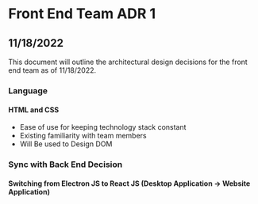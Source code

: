 # Front End Team ADR 1 
## 11/18/2022

This document will outline the architectural design decisions for the front end team as of 11/18/2022.

### **Language**
#### HTML and CSS
- Ease of use for keeping technology stack constant
- Existing familiarity with team members
- Will Be used to Design DOM 

### Sync with Back End Decision
#### Switching from Electron JS to React JS (Desktop Application -> Website Application)